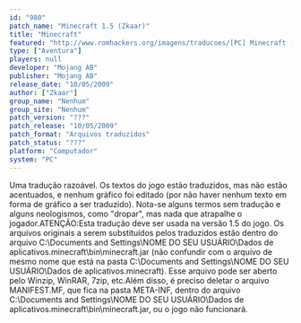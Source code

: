 ```yaml
---
id: "980"
patch_name: "Minecraft 1.5 (Zkaar)"
title: "Minecraft"
featured: "http://www.romhackers.org/imagens/traducoes/[PC] Minecraft - Zkaar - 1.png"
type: ["Aventura"]
players: null
developer: "Mojang AB"
publisher: "Mojang AB"
release_date: "10/05/2009"
author: ["Zkaar"]
group_name: "Nenhum"
group_site: "Nenhum"
patch_version: "???"
patch_release: "10/05/2009"
patch_format: "Arquivos traduzidos"
patch_status: "???"
platform: "Computador"
system: "PC"
---
```


Uma tradução razoável. Os textos do jogo estão traduzidos, mas não estão acentuados, e nenhum gráfico foi editado (por não haver nenhum texto em forma de gráfico a ser traduzido). Nota-se alguns termos sem tradução e alguns neologismos, como "dropar", mas nada que atrapalhe o jogador.ATENÇÃO:Esta tradução deve ser usada na versão 1.5 do jogo. Os arquivos originais a serem substituídos pelos traduzidos estão dentro do arquivo C:\Documents and Settings\NOME DO SEU USUÁRIO\Dados de aplicativos\.minecraft\bin\minecraft.jar (não confundir com o arquivo de mesmo nome que está na pasta C:\Documents and Settings\NOME DO SEU USUÁRIO\Dados de aplicativos\.minecraft\). Esse arquivo pode ser aberto pelo Winzip, WinRAR, 7zip, etc.Além disso, é preciso deletar o arquivo MANIFEST.MF, que fica na pasta META-INF, dentro do arquivo C:\Documents and Settings\NOME DO SEU USUÁRIO\Dados de aplicativos\.minecraft\bin\minecraft.jar, ou o jogo não funcionará.